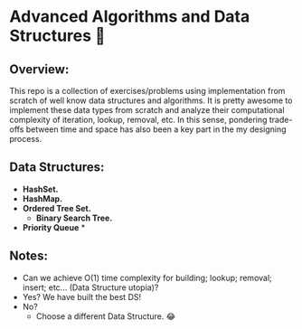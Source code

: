 # Advanced Algorithms and Data Structures :evergreen_tree:

## Overview:
This repo is a collection of exercises/problems using implementation from scratch of well know data structures and algorithms. It is pretty awesome to implement these data types from scratch and analyze their computational complexity of iteration, lookup, removal, etc. In this sense, pondering trade-offs between time and space has also been a key part in the my designing process.

## Data Structures:
* **HashSet.**
* **HashMap.**
* **Ordered Tree Set.**
  * **Binary Search Tree.**
* **Priority Queue** *

## Notes:
* Can we achieve O(1) time complexity for building; lookup; removal; insert; etc... (Data Structure utopia)?
* Yes? We have built the best DS!
* No?
  * Choose a different Data Structure. :joy:


